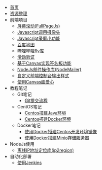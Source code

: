 - [首页](/src/pages/home.md)
- [资源整理](/src/docs/资源整理/README.md)
- 前端项目
    - [屏幕滚动(FullPageJs)](/src/docs/Project/屏幕滚动(FullPageJs)/屏幕滚动(FullPageJs).md)
    - [Javascript调用摄像头](/src/docs/Project/Javascript调用摄像头/Javascript调用摄像头.md)
    - [Javascript录屏小功能](/src/docs/Project/Javascript录屏小功能/Javascript录屏小功能.md)
    - [百度地图](/src/docs/Project/百度地图/百度地图.md)
    - [哔哩哔哩flv库](/src/docs/Project/哔哩哔哩flv库/哔哩哔哩flv库.md)
    - [滑动验证](/src/docs/Project/滑动验证/滑动验证.md)
    - [基于Canvas实现签名板功能](/src/docs/Project/基于Canvas实现签名板功能/基于Canvas实现签名板功能.md)
    - [NodeJs邮件操作库(NodeMailer)](/src/docs/Project/NodeJs邮件操作库(NodeMailer)/NodeJs邮件操作库(NodeMailer).md)
    - [自定义前端控制台输出样式](/src/docs/Project/自定义前端控制台输出样式/自定义前端控制台输出样式.md)
    - [使用Canvas画爱心](/src/docs/Project/使用Canvas画爱心/使用Canvas画爱心.md)
- 教程笔记
    - Git笔记
        - [Git提交流程](/src/docs/notes/Git/Git提交流程/Git提交流程.md)
    - CentOS笔记
        - [Centos搭建Java环境](/src/docs/notes/Centos/Centos搭建Java环境/Centos搭建Java环境.md)
        - [Centos搭建Docker环境](/src/docs/notes/Centos/Centos搭建Docker环境/Centos搭建Docker环境.md)
    - Docker笔记
        - [使用Docker搭建Centos开发环境镜像](/src/docs/notes/Docker/使用Docker搭建Centos开发环境镜像/使用Docker搭建Centos开发环境镜像.md)
        - [使用Docker搭建Minio存储服务器](/src/docs/notes/Docker/使用Docker搭建Minio存储服务器/使用Docker搭建Minio存储服务器.md)
- NodeJs使用
    - [离线IP地址定位库(ip2region)](/src/docs/NodeJs/离线IP地址定位库/离线IP地址定位库.md)
- 自动化部署
    - [使用Jenkins](/src/docs/自动化部署/Jenkins/README.md)




